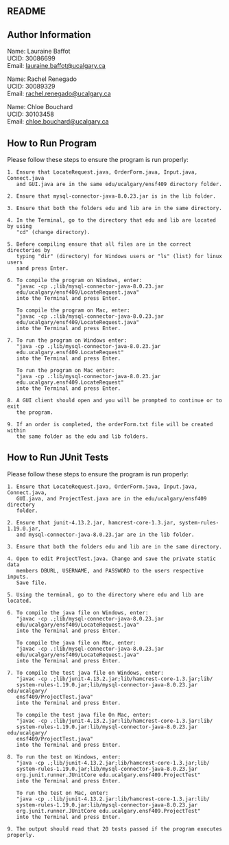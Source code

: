 ## README

Author Information
--------------------------------------------------------------------------------
Name:   Lauraine Baffot   
UCID:   30086699                     
Email:  lauraine.baffot@ucalgary.ca  

Name:   Rachel Renegado               
UCID:   30089329                      
Email:  rachel.renegado@ucalgary.ca  

Name:   Chloe Bouchard         
UCID:   30103458                     
Email:  chloe.bouchard@ucalgary.ca

How to Run Program
--------------------------------------------------------------------------------
Please follow these steps to ensure the program is run properly:

    1. Ensure that LocateRequest.java, OrderForm.java, Input.java, Connect.java
       and GUI.java are in the same edu/ucalgary/ensf409 directory folder.
       
    2. Ensure that mysql-connector-java-8.0.23.jar is in the lib folder. 
    
    3. Ensure that both the folders edu and lib are in the same directory.
    
    4. In the Terminal, go to the directory that edu and lib are located by using
       "cd" (change directory).
       
    5. Before compiling ensure that all files are in the correct directories by 
       typing "dir" (directory) for Windows users or "ls" (list) for linux users 
       sand press Enter.

    6. To compile the program on Windows, enter:
       "javac -cp .;lib/mysql-connector-java-8.0.23.jar 
       edu/ucalgary/ensf409/LocateRequest.java" 
       into the Terminal and press Enter.
       
       To compile the program on Mac, enter:
       "javac -cp .:lib/mysql-connector-java-8.0.23.jar 
       edu/ucalgary/ensf409/LocateRequest.java" 
       into the Terminal and press Enter.

    7. To run the program on Windows enter: 
       "java -cp .;lib/mysql-connector-java-8.0.23.jar 
       edu.ucalgary.ensf409.LocateRequest" 
       into the Terminal and press Enter.
       
       To run the program on Mac enter: 
       "java -cp .:lib/mysql-connector-java-8.0.23.jar 
       edu.ucalgary.ensf409.LocateRequest" 
       into the Terminal and press Enter.

    8. A GUI client should open and you will be prompted to continue or to exit 
       the program.

    9. If an order is completed, the orderForm.txt file will be created within
       the same folder as the edu and lib folders.

How to Run JUnit Tests
--------------------------------------------------------------------------------
Please follow these steps to ensure the program is run properly:

    1. Ensure that LocateRequest.java, OrderForm.java, Input.java, Connect.java,
       GUI.java, and ProjectTest.java are in the edu/ucalgary/ensf409 directory 
       folder.

    2. Ensure that junit-4.13.2.jar, hamcrest-core-1.3.jar, system-rules-1.19.0.jar,
       and mysql-connector-java-8.0.23.jar are in the lib folder. 

    3. Ensure that both the folders edu and lib are in the same directory.

    4. Open to edit ProjectTest.java. Change and save the private static data
       members DBURL, USERNAME, and PASSWORD to the users respective inputs. 
       Save file.
    
    5. Using the terminal, go to the directory where edu and lib are located.

    6. To compile the java file on Windows, enter:
       "javac -cp .;lib/mysql-connector-java-8.0.23.jar 
       edu/ucalgary/ensf409/LocateRequest.java" 
       into the Terminal and press Enter.
       
       To compile the java file on Mac, enter:
       "javac -cp .:lib/mysql-connector-java-8.0.23.jar 
       edu/ucalgary/ensf409/LocateRequest.java" 
       into the Terminal and press Enter.

    7. To compile the test java file on Windows, enter:
       "javac -cp .;lib/junit-4.13.2.jar;lib/hamcrest-core-1.3.jar;lib/
       system-rules-1.19.0.jar;lib/mysql-connector-java-8.0.23.jar edu/ucalgary/
       ensf409/ProjectTest.java" 
       into the Terminal and press Enter.
       
       To compile the test java file On Mac, enter:
       "javac -cp .:lib/junit-4.13.2.jar:lib/hamcrest-core-1.3.jar:lib/
       system-rules-1.19.0.jar:lib/mysql-connector-java-8.0.23.jar edu/ucalgary/
       ensf409/ProjectTest.java" 
       into the Terminal and press Enter.

    8. To run the test on Windows, enter: 
       "java -cp .;lib/junit-4.13.2.jar;lib/hamcrest-core-1.3.jar;lib/
       system-rules-1.19.0.jar;lib/mysql-connector-java-8.0.23.jar 
       org.junit.runner.JUnitCore edu.ucalgary.ensf409.ProjectTest" 
       into the Terminal and press Enter.
       
       To run the test on Mac, enter:
       "java -cp .:lib/junit-4.13.2.jar:lib/hamcrest-core-1.3.jar:lib/
       system-rules-1.19.0.jar:lib/mysql-connector-java-8.0.23.jar 
       org.junit.runner.JUnitCore edu.ucalgary.ensf409.ProjectTest"
       into the Terminal and press Enter.

    9. The output should read that 20 tests passed if the program executes properly. 
